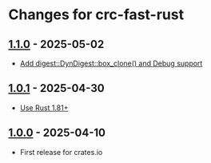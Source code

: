 # Changes for crc-fast-rust

## [1.1.0](https://github.com/awesomized/crc-fast-rust/releases/tag/1.1.0) - 2025-05-02
* [Add digest::DynDigest::box_clone() and Debug support](https://github.com/awesomized/crc-fast-rust/commit/8a494c30ef8ff640ddb113d9fe171611dfb211e5)

## [1.0.1](https://github.com/awesomized/crc-fast-rust/releases/tag/1.0.1) - 2025-04-30
* [Use Rust 1.81+](https://github.com/awesomized/crc-fast-rust/pull/1)

## [1.0.0](https://github.com/awesomized/crc-fast-rust/releases/tag/1.0.0) - 2025-04-10
- First release for crates.io